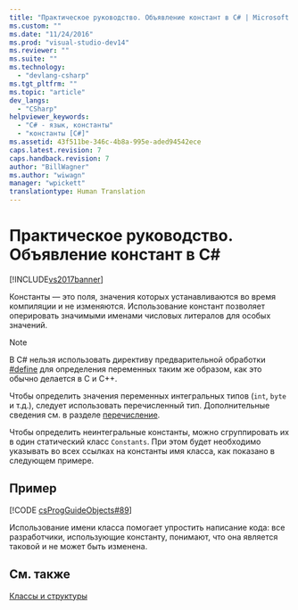 ```yaml
---
title: "Практическое руководство. Объявление констант в C# | Microsoft Docs"
ms.custom: ""
ms.date: "11/24/2016"
ms.prod: "visual-studio-dev14"
ms.reviewer: ""
ms.suite: ""
ms.technology: 
  - "devlang-csharp"
ms.tgt_pltfrm: ""
ms.topic: "article"
dev_langs: 
  - "CSharp"
helpviewer_keywords: 
  - "C# - язык, константы"
  - "константы [C#]"
ms.assetid: 43f511be-346c-4b8a-995e-aded94542ece
caps.latest.revision: 7
caps.handback.revision: 7
author: "BillWagner"
ms.author: "wiwagn"
manager: "wpickett"
translationtype: Human Translation
---
```

# Практическое руководство. Объявление констант в C#
[!INCLUDE[vs2017banner](../../../csharp/includes/vs2017banner.md)]

Константы — это поля, значения которых устанавливаются во время компиляции и не изменяются.  Использование констант позволяет оперировать значимыми именами числовых литералов для особых значений.  
  
> [!NOTE]
>  В C\# нельзя использовать директиву предварительной обработки [\#define](../../../csharp/language-reference/preprocessor-directives/preprocessor-define.md) для определения переменных таким же образом, как это обычно делается в C и C\+\+.  
  
 Чтобы определить значения переменных интегральных типов \(`int`, `byte` и т.д.\), следует использовать перечисленный тип.  Дополнительные сведения см. в разделе [перечисление](../../../csharp/language-reference/keywords/enum.md).  
  
 Чтобы определить неинтегральные константы, можно сгруппировать их в один статический класс `Constants`.  При этом будет необходимо указывать во всех ссылках на константы имя класса, как показано в следующем примере.  
  
## Пример  
 [!CODE [csProgGuideObjects#89](../CodeSnippet/VS_Snippets_VBCSharp/csProgGuideObjects#89)]  
  
 Использование имени класса помогает упростить написание кода: все разработчики, использующие константу, понимают, что она является таковой и не может быть изменена.  
  
## См. также  
 [Классы и структуры](../../../csharp/programming-guide/classes-and-structs/index.md)